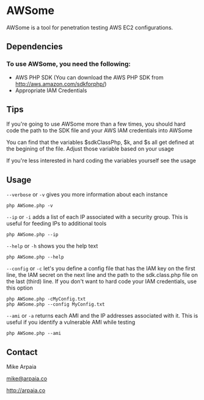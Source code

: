 AWSome
======

AWSome is a tool for penetration testing AWS EC2 configurations.

Dependencies
------------

### To use AWSome, you need the following:                                      
* AWS PHP SDK (You can download the AWS PHP SDK from http://aws.amazon.com/sdkforphp/)
* Appropriate IAM Credentials                                           

Tips
----
If you're going to use AWSome more than a few times, you should hard code the path to the SDK file and your AWS IAM credentials into AWSome

You can find that the variables $sdkClassPhp, $k, and $s all get defined at the begining of the file. Adjust those variable based on your usage

If you're less interested in hard coding the variables yourself see the usage

Usage
----
`--verbose` or `-v` gives you more information about each instance              

	php AWSome.php -v

`--ip` or `-i` adds a list of each IP associated with a security group. This is useful for feeding IPs to additional tools

	php AWSome.php --ip

`--help` or `-h` shows you the help text

	php AWSome.php --help

`--config` or `-c` let's you define a config file that has the IAM key on the first line, the IAM secret on the next line and the path to the sdk.class.php file on the last (third) line. If you don't want to hard code your IAM credentials, use this option 	

	php AWSome.php -cMyConfig.txt
    php AWSome.php --config MyConfig.txt                  

`--ami` or `-a` returns each AMI and the IP addresses associated with it. This is useful if you identify a vulnerable AMI while testing

	php AWSome.php --ami

Contact                                                                   
-------

Mike Arpaia                                                             

mike@arpaia.co

http://arpaia.co
